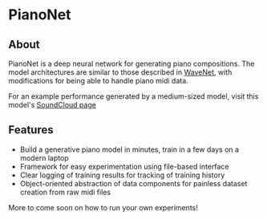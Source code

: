 # PianoNet
## About
PianoNet is a deep neural network for generating piano compositions. The model architectures are similar to those described in [WaveNet](https://arxiv.org/abs/1609.03499), with modifications for being able to handle piano midi data.

For an example performance generated by a medium-sized model, visit this model's [SoundCloud page](https://soundcloud.com/tom-angsten/pianonet-generative-neural-net-performance-in-style-of-bach-1)

## Features
* Build a generative piano model in minutes, train in a few days on a modern laptop
* Framework for easy experimentation using file-based interface
* Clear logging of training results for tracking of training history
* Object-oriented abstraction of data components for painless dataset creation from raw midi files

More to come soon on how to run your own experiments!
